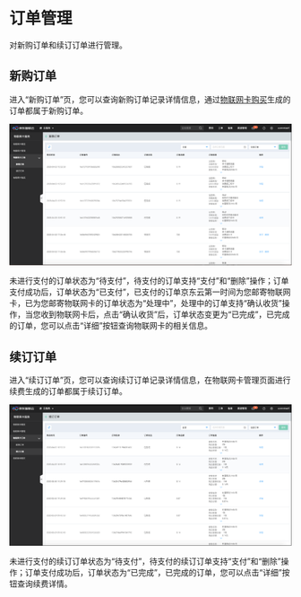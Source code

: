 
# 订单管理
对新购订单和续订订单进行管理。
## 新购订单
进入“新购订单”页，您可以查询新购订单记录详情信息，通过[物联网卡购买](../Operation-Guide/Purchase.md)生成的订单都属于新购订单。

![新购订单](../../../../image/Query-Card-Service/5.png)

未进行支付的订单状态为“待支付”，待支付的订单支持“支付”和“删除”操作；订单支付成功后，订单状态为“已支付”，已支付的订单京东云第一时间为您邮寄物联网卡，已为您邮寄物联网卡的订单状态为“处理中”，处理中的订单支持“确认收货”操作，当您收到物联网卡后，点击“确认收货”后，订单状态变更为“已完成”，已完成的订单，您可以点击“详细”按钮查询物联网卡的相关信息。

## 续订订单
进入“续订订单”页，您可以查询续订订单记录详情信息，在物联网卡管理页面进行续费生成的订单都属于续订订单。

![续订订单](../../../../image/Query-Card-Service/6.png)

未进行支付的续订订单状态为“待支付”，待支付的续订订单支持“支付”和“删除”操作；订单支付成功后，订单状态为“已完成”，已完成的订单，您可以点击“详细”按钮查询续费详情。


